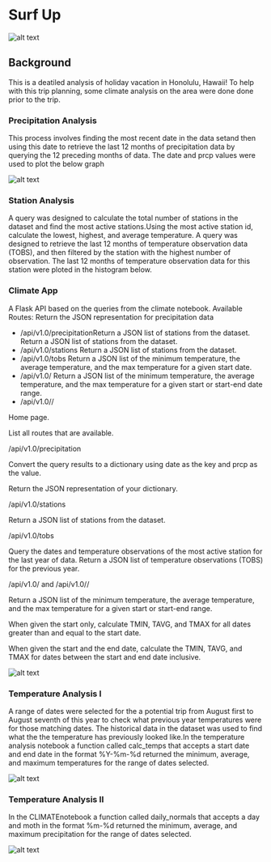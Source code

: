 # Surf Up


![alt text](https://github.com/Claude-Hanfou/Sqlalchemy-Analysis/blob/main/Image/surfs-up.png "Daily Normals")
## Background
This is a deatiled analysis of holiday vacation in Honolulu, Hawaii! To help with this trip planning, some climate analysis on the area were done done prior to the trip.

### Precipitation Analysis
This process involves finding the most recent date in the data setand then using this date to retrieve the last 12 months of precipitation data by querying the 12 preceding months of data. The date and prcp values were used to plot the below graph

![alt text](https://github.com/Claude-Hanfou/Sqlalchemy-Analysis/blob/main/Image/figure_1.png "Precipitation")

### Station Analysis
A query was designed to calculate the total number of stations in the dataset and find the most active stations.Using the most active station id, calculate the lowest, highest, and average temperature. A query was designed to retrieve the last 12 months of temperature observation data (TOBS), and then filtered by the station with the highest number of observation. The last 12 months of temperature observation data for this station were ploted in the histogram below.

### Climate App
A Flask API based on the queries from the climate notebook.
Available Routes:
Return the JSON representation for precipitation data
* /api/v1.0/precipitationReturn a JSON list of stations from the dataset.
Return a JSON list of stations from the dataset.
* /api/v1.0/stations
Return a JSON list of stations from the dataset.
* /api/v1.0/tobs
Return a JSON list of the minimum temperature, the average temperature, and the max temperature for a given start date.
* /api/v1.0/<start>
Return a JSON list of the minimum temperature, the average temperature, and the max temperature for a given start or start-end date range.
* /api/v1.0/<start>/<end>


Home page.


List all routes that are available.

/api/v1.0/precipitation

Convert the query results to a dictionary using date as the key and prcp as the value.

Return the JSON representation of your dictionary.

/api/v1.0/stations

Return a JSON list of stations from the dataset.

/api/v1.0/tobs

Query the dates and temperature observations of the most active station for the last year of data.
Return a JSON list of temperature observations (TOBS) for the previous year.




/api/v1.0/<start> and /api/v1.0/<start>/<end>


Return a JSON list of the minimum temperature, the average temperature, and the max temperature for a given start or start-end range.


When given the start only, calculate TMIN, TAVG, and TMAX for all dates greater than and equal to the start date.


When given the start and the end date, calculate the TMIN, TAVG, and TMAX for dates between the start and end date inclusive.



![alt text](https://github.com/Claude-Hanfou/Sqlalchemy-Analysis/blob/main/Image/figure_2.png "Temp obs")

### Temperature Analysis I
A range of dates were selected for the a potential trip from August first to August seventh of this year to check what previous year temperatures were for those matching dates. The historical data in the dataset was used to find what the the temperature has previously looked like.In the temperature analysis notebook a function called calc_temps that accepts a start date and end date in the format %Y-%m-%d returned the minimum, average, and maximum temperatures for the range of dates selected.

![alt text](https://github.com/Claude-Hanfou/Sqlalchemy-Analysis/blob/main/Image/figure_3.png "Avg Temp")

### Temperature Analysis II
 In the CLIMATEnotebook a function called daily_normals that accepts a day and moth in the format %m-%d returned the minimum, average, and maximum precipitation for the range of dates selected.
 
![alt text](https://github.com/Claude-Hanfou/Sqlalchemy-Analysis/blob/main/Image/figure_4.png "Daily Normals")
